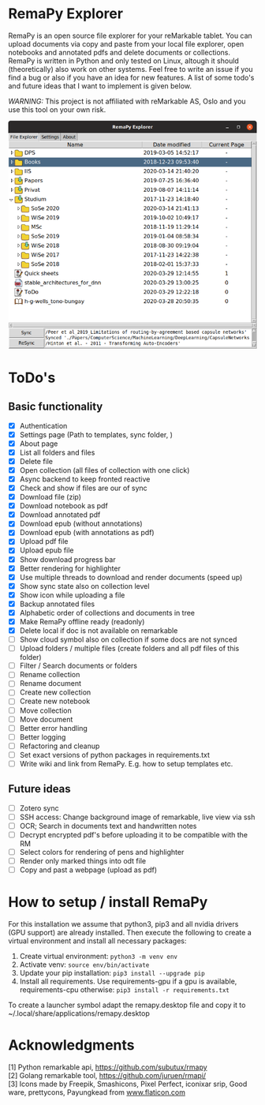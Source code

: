 # RemaPy Explorer

RemaPy is an open source file explorer for your reMarkable tablet. You can upload documents via copy and paste from your local file explorer, open notebooks and annotated pdfs and delete documents or collections. RemaPy is written in Python and only tested on Linux,
altough it should (theoretically) also work on other systems. Feel free to 
write an issue if you find a bug or also if you have an idea for new features. 
A list of some todo's and future ideas that I want to implement is given below.

*WARNING:* This project is not affiliated with reMarkable AS, Oslo and you use this tool on your own risk.

<img src="doc/explorer.png" />


# ToDo's
## Basic functionality
 - [x] Authentication
 - [x] Settings page (Path to templates, sync folder, )
 - [x] About page
 - [x] List all folders and files
 - [x] Delete file
 - [x] Open collection (all files of collection with one click)
 - [x] Async backend to keep fronted reactive
 - [x] Check and show if files are our of sync
 - [x] Download file (zip)
 - [x] Download notebook as pdf
 - [x] Download annotated pdf
 - [x] Download epub (without annotations)
 - [x] Download epub (with annotations as pdf)
 - [x] Upload pdf file
 - [x] Upload epub file
 - [x] Show download progress bar
 - [x] Better rendering for highlighter
 - [x] Use multiple threads to download and render documents (speed up)
 - [x] Show sync state also on collection level
 - [x] Show icon while uploading a file
 - [x] Backup annotated files
 - [x] Alphabetic order of collections and documents in tree
 - [x] Make RemaPy offline ready (readonly)
 - [x] Delete local if doc is not available on remarkable 
 - [ ] Show cloud symbol also on collection if some docs are not synced
 - [ ] Upload folders / multiple files (create folders and all pdf files of this folder)
 - [ ] Filter / Search documents or folders
 - [ ] Rename collection
 - [ ] Rename document
 - [ ] Create new collection
 - [ ] Create new notebook
 - [ ] Move collection
 - [ ] Move document
 - [ ] Better error handling
 - [ ] Better logging
 - [ ] Refactoring and cleanup
 - [ ] Set exact versions of python packages in requirements.txt
 - [ ] Write wiki and link from RemaPy. E.g. how to setup templates etc.

## Future ideas
 - [ ] Zotero sync
 - [ ] SSH access: Change background image of remarkable, live view via ssh
 - [ ] OCR; Search in documents text and handwritten notes
 - [ ] Decrypt encrypted pdf's before uploading it to be compatible with the RM
 - [ ] Select colors for rendering of pens and highlighter
 - [ ] Render only marked things into odt file
 - [ ] Copy and past a webpage (upload as pdf)

# How to setup / install RemaPy
For this installation we assume that python3, pip3 and all nvidia drivers
(GPU support) are already installed. Then execute the following
to create a virtual environment and install all necessary packages:

1. Create virtual environment: ```python3 -m venv env```
2. Activate venv: ```source env/bin/activate```
3. Update your pip installation: ```pip3 install --upgrade pip```
4. Install all requirements. Use requirements-gpu if a gpu is available, requirements-cpu otherwise: ```pip3 install -r requirements.txt```


To create a launcher symbol adapt the remapy.desktop file and copy it 
to ~/.local/share/applications/remapy.desktop


# Acknowledgments
[1] Python remarkable api, https://github.com/subutux/rmapy <br />
[2] Golang remarkable tool, https://github.com/juruen/rmapi/ <br />
[3] Icons made by Freepik, Smashicons, Pixel Perfect, iconixar  srip, 
Good ware, prettycons, Payungkead from www.flaticon.com <br />